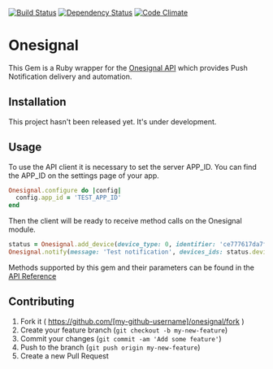 [![Build Status](https://circleci.com/gh/upmysport/onesignal.svg?style=shield)](https://circleci.com/gh/upmysport/onesignal)
[![Dependency Status](https://gemnasium.com/upmysport/one_signal.svg)](https://gemnasium.com/upmysport/one_signal)
[![Code Climate](https://codeclimate.com/github/upmysport/onesignal/badges/gpa.svg)](https://codeclimate.com/github/upmysport/onesignal)
# Onesignal

This Gem is a Ruby wrapper for the [Onesignal API](https://documentation.onesignal.com/docs/server-api-overview) which provides Push Notification delivery and automation.

## Installation

This project hasn't been released yet. It's under development.

## Usage

To use the API client it is necessary to set the server APP_ID. You can find the APP_ID on the settings page of your app.

```ruby
Onesignal.configure do |config|
  config.app_id = 'TEST_APP_ID'
end
```

Then the client will be ready to receive method calls on the Onesignal module.

```ruby
status = Onesignal.add_device(device_type: 0, identifier: 'ce777617da7f548fe7a9ab6febb56')
Onesignal.notify(message: 'Test notification', devices_ids: status.device_id)
```

Methods supported by this gem and their parameters can be found in the [API Reference](https://documentation.onesignal.com/docs/server-api-overview)

## Contributing

1. Fork it ( https://github.com/[my-github-username]/onesignal/fork )
2. Create your feature branch (`git checkout -b my-new-feature`)
3. Commit your changes (`git commit -am 'Add some feature'`)
4. Push to the branch (`git push origin my-new-feature`)
5. Create a new Pull Request
